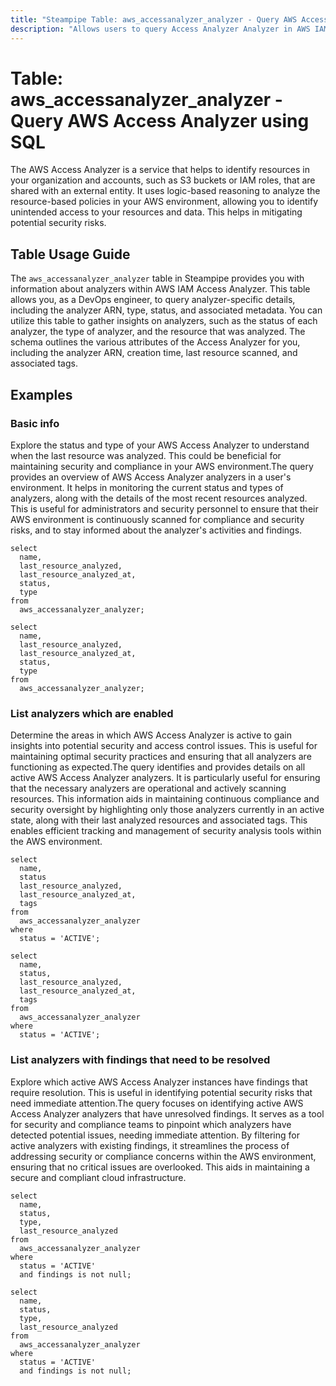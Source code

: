 ```yaml
---
title: "Steampipe Table: aws_accessanalyzer_analyzer - Query AWS Access Analyzer using SQL"
description: "Allows users to query Access Analyzer Analyzer in AWS IAM to retrieve information about analyzers."
---
```


# Table: aws_accessanalyzer_analyzer - Query AWS Access Analyzer using SQL

The AWS Access Analyzer is a service that helps to identify resources in your organization and accounts, such as S3 buckets or IAM roles, that are shared with an external entity. It uses logic-based reasoning to analyze the resource-based policies in your AWS environment, allowing you to identify unintended access to your resources and data. This helps in mitigating potential security risks.

## Table Usage Guide

The `aws_accessanalyzer_analyzer` table in Steampipe provides you with information about analyzers within AWS IAM Access Analyzer. This table allows you, as a DevOps engineer, to query analyzer-specific details, including the analyzer ARN, type, status, and associated metadata. You can utilize this table to gather insights on analyzers, such as the status of each analyzer, the type of analyzer, and the resource that was analyzed. The schema outlines the various attributes of the Access Analyzer for you, including the analyzer ARN, creation time, last resource scanned, and associated tags.

## Examples

### Basic info
Explore the status and type of your AWS Access Analyzer to understand when the last resource was analyzed. This could be beneficial for maintaining security and compliance in your AWS environment.The query provides an overview of AWS Access Analyzer analyzers in a user's environment. It helps in monitoring the current status and types of analyzers, along with the details of the most recent resources analyzed. This is useful for administrators and security personnel to ensure that their AWS environment is continuously scanned for compliance and security risks, and to stay informed about the analyzer's activities and findings.


```sql+postgres
select
  name,
  last_resource_analyzed,
  last_resource_analyzed_at,
  status,
  type
from
  aws_accessanalyzer_analyzer;
```

```sql+sqlite
select
  name,
  last_resource_analyzed,
  last_resource_analyzed_at,
  status,
  type
from
  aws_accessanalyzer_analyzer;
```

### List analyzers which are enabled
Determine the areas in which AWS Access Analyzer is active to gain insights into potential security and access control issues. This is useful for maintaining optimal security practices and ensuring that all analyzers are functioning as expected.The query identifies and provides details on all active AWS Access Analyzer analyzers. It is particularly useful for ensuring that the necessary analyzers are operational and actively scanning resources. This information aids in maintaining continuous compliance and security oversight by highlighting only those analyzers currently in an active state, along with their last analyzed resources and associated tags. This enables efficient tracking and management of security analysis tools within the AWS environment.


```sql+postgres
select
  name,
  status
  last_resource_analyzed,
  last_resource_analyzed_at,
  tags
from
  aws_accessanalyzer_analyzer
where
  status = 'ACTIVE';
```

```sql+sqlite
select
  name,
  status,
  last_resource_analyzed,
  last_resource_analyzed_at,
  tags
from
  aws_accessanalyzer_analyzer
where
  status = 'ACTIVE';
```

### List analyzers with findings that need to be resolved
Explore which active AWS Access Analyzer instances have findings that require resolution. This is useful in identifying potential security risks that need immediate attention.The query focuses on identifying active AWS Access Analyzer analyzers that have unresolved findings. It serves as a tool for security and compliance teams to pinpoint which analyzers have detected potential issues, needing immediate attention. By filtering for active analyzers with existing findings, it streamlines the process of addressing security or compliance concerns within the AWS environment, ensuring that no critical issues are overlooked. This aids in maintaining a secure and compliant cloud infrastructure.


```sql+postgres
select
  name,
  status,
  type,
  last_resource_analyzed
from
  aws_accessanalyzer_analyzer
where
  status = 'ACTIVE'
  and findings is not null;
```

```sql+sqlite
select
  name,
  status,
  type,
  last_resource_analyzed
from
  aws_accessanalyzer_analyzer
where
  status = 'ACTIVE'
  and findings is not null;
```